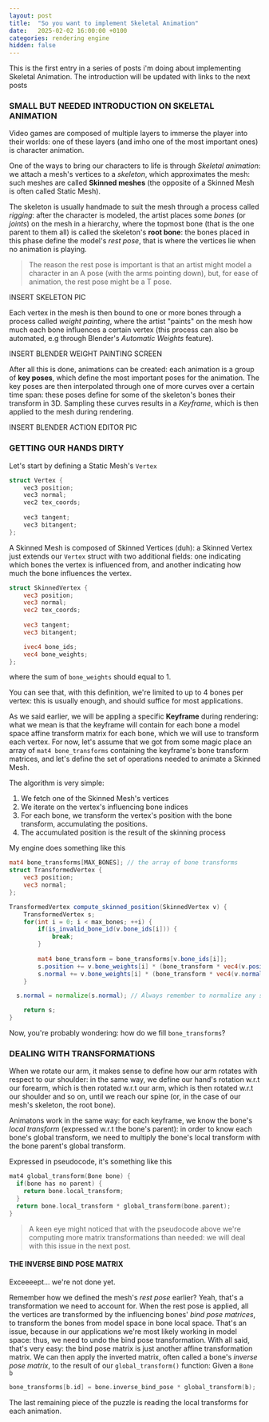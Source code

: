 ```yaml
---
layout: post
title:  "So you want to implement Skeletal Animation"
date:   2025-02-02 16:00:00 +0100
categories: rendering engine
hidden: false
---
```


This is the first entry in a series of posts i'm doing about implementing Skeletal Animation.
The introduction will be updated with links to the next posts

### SMALL BUT NEEDED INTRODUCTION ON SKELETAL ANIMATION
Video games are composed of multiple layers to immerse the player into their worlds: one of these layers (and imho one of the most important ones) is character animation.

One of the ways to bring our characters to life is through *Skeletal animation*: we attach a mesh's vertices to a *skeleton*, which approximates the mesh: such meshes are called **Skinned meshes** (the opposite of a Skinned Mesh is often called Static Mesh). 

The skeleton is usually handmade to suit the mesh through a process called *rigging*: after the character is modeled, the artist places some *bones* (or *joints*) on the mesh in a hierarchy, where the topmost bone (that is the one parent to them all) is called the skeleton's **root bone**: the bones placed in this phase define the model's *rest pose*, that is where the vertices lie when no animation is playing.

> The reason the rest pose is important is that an artist might model a character in an A pose (with the arms pointing down), but, for ease of animation, the rest pose might be a T pose.

INSERT SKELETON PIC

Each vertex in the mesh is then bound to one or more bones through a process called *weight painting*, where the artist "paints" on the mesh how much each bone influences a certain vertex (this process can also be automated, e.g through Blender's _Automatic Weights_ feature).

INSERT BLENDER WEIGHT PAINTING SCREEN

After all this is done, animations can be created: each animation is a group of **key poses**, which define the most important poses for the animation.
The key poses are then interpolated through one of more curves over a certain time span: these poses define for some of the skeleton's bones their transform in 3D.
Sampling these curves results in a *Keyframe*, which is then applied to the mesh during rendering.

INSERT BLENDER ACTION EDITOR PIC

### GETTING OUR HANDS DIRTY
Let's start by defining a Static Mesh's `Vertex`
```c
struct Vertex {
    vec3 position;
    vec3 normal;
    vec2 tex_coords;
	
    vec3 tangent;
    vec3 bitangent;
};
```
A Skinned Mesh is composed of Skinned Vertices (duh): a Skinned Vertex just extends our `Vertex` struct with two additional fields: one indicating which bones the vertex is influenced from, and another indicating how much the bone influences the vertex.
```glsl
struct SkinnedVertex {
    vec3 position;
    vec3 normal;
    vec2 tex_coords;
	
    vec3 tangent;
    vec3 bitangent;

    ivec4 bone_ids;
    vec4 bone_weights;
};
```
where the sum of `bone_weights` should equal to 1.

You can see that, with this definition, we're limited to up to 4 bones per vertex: this is usually enough, and should suffice for most applications.

As we said earlier, we will be appling a specific **Keyframe** during rendering: what we mean is that the keyframe will contain for each bone a model space affine transform matrix for each bone, which we will use to transform each vertex.
For now, let's assume that we got from some magic place an array of `mat4 bone_transforms` containing the keyframe's bone transform matrices, and let's define the set of operations needed to animate a Skinned Mesh.

The algorithm is very simple:
1. We fetch one of the Skinned Mesh's vertices
2. We iterate on the vertex's influencing bone indices
3. For each bone, we transform the vertex's position with the bone transform, accumulating the positions.
4. The accumulated position is the result of the skinning process

My engine does something like this
```glsl
mat4 bone_transforms[MAX_BONES]; // the array of bone transforms
struct TransformedVertex {
	vec3 position;
	vec3 normal;
};

TransformedVertex compute_skinned_position(SkinnedVertex v) {
	TransformedVertex s;
	for(int i = 0; i < max_bones; ++i) {
		if(is_invalid_bone_id(v.bone_ids[i])) {
			break;
		}
	
		mat4 bone_transform = bone_transforms[v.bone_ids[i]];
		s.position += v.bone_weights[i] * (bone_transform * vec4(v.position, 1.0f));
		s.normal += v.bone_weights[i] * (bone_transform * vec4(v.normal, 0.0f));
	}

  s.normal = normalize(s.normal); // Always remember to normalize any surface vector

	return s;
}
```
Now, you're probably wondering: how do we fill `bone_transforms`?

### DEALING WITH TRANSFORMATIONS
When we rotate our arm, it makes sense to define how our arm rotates with respect to our shoulder: in the same way, we define our hand's rotation w.r.t our forearm, which is then rotated w.r.t our arm, which is then rotated w.r.t our shoulder and so on, until we reach our spine (or, in the case of our mesh's skeleton, the root bone).

Animatons work in the same way: for each keyframe, we know the bone's *local transform* (expressed w.r.t the bone's parent): in order to know each bone's global transform, we need to multiply the bone's local transform with the bone parent's global transform.

Expressed in pseudocode, it's something like this
```c
mat4 global_transform(Bone bone) {
  if(bone has no parent) {
    return bone.local_transform;
  }
  return bone.local_transform * global_transform(bone.parent);
}
```

> A keen eye might noticed that with the pseudocode above we're computing more matrix transformations than needed: we will deal with this issue in the next post.

#### THE INVERSE BIND POSE MATRIX
Exceeeept... we're not done yet.

Remember how we defined the mesh's *rest pose* earlier? Yeah, that's a transformation we need to account for.
When the rest pose is applied, all the vertices are transformed by the influencing bones' *bind pose matrices*, to transform the bones from model space in bone local space.
That's an issue, because in our applications we're most likely working in model space: thus, we need to undo the bind pose transformation.
With all said, that's very easy: the bind pose matrix is just another affine transformation matrix. We can then apply the inverted matrix, often called a bone's *inverse pose matrix*, to the result of our `global_transform()` function:
Given a `Bone b`
```c
bone_transforms[b.id] = bone.inverse_bind_pose * global_transform(b);
```

The last remaining piece of the puzzle is reading the local transforms for each animation.

